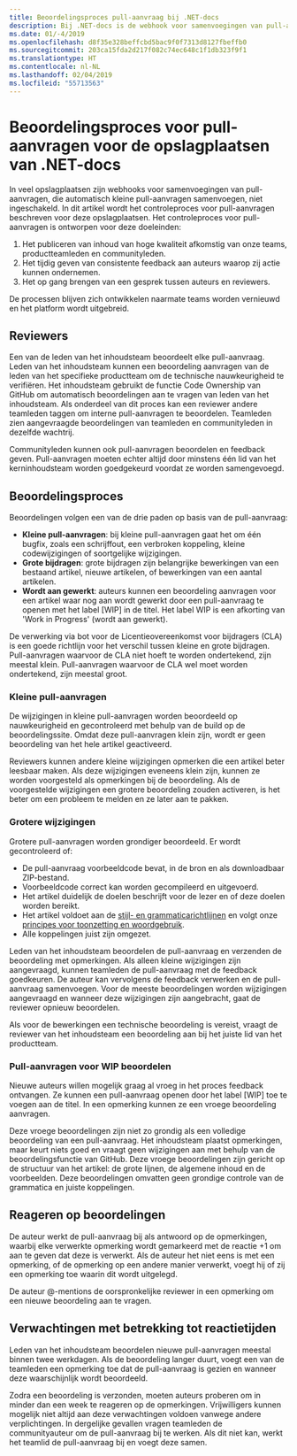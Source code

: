 ```yaml
---
title: Beoordelingsproces pull-aanvraag bij .NET-docs
description: Bij .NET-docs is de webhook voor samenvoegingen van pull-aanvragen niet ingeschakeld. In dit artikel wordt het proces voor pull-aanvragen beschreven voor deze opslagplaatsen
ms.date: 01/-4/2019
ms.openlocfilehash: d8f35e328beffcbd5bac9f0f7313d8127fbeffb0
ms.sourcegitcommit: 203ca15fda2d217f082c74ec648c1f1db323f9f1
ms.translationtype: HT
ms.contentlocale: nl-NL
ms.lasthandoff: 02/04/2019
ms.locfileid: "55713563"
---
```

# <a name="pull-request-review-process-for-the-net-docs-repositories"></a>Beoordelingsproces voor pull-aanvragen voor de opslagplaatsen van .NET-docs

In veel opslagplaatsen zijn webhooks voor samenvoegingen van pull-aanvragen, die automatisch kleine pull-aanvragen samenvoegen, niet ingeschakeld. In dit artikel wordt het controleproces voor pull-aanvragen beschreven voor deze opslagplaatsen. Het controleproces voor pull-aanvragen is ontworpen voor deze doeleinden:

1. Het publiceren van inhoud van hoge kwaliteit afkomstig van onze teams, productteamleden en communityleden.
1. Het tijdig geven van consistente feedback aan auteurs waarop zij actie kunnen ondernemen.
1. Het op gang brengen van een gesprek tussen auteurs en reviewers.

De processen blijven zich ontwikkelen naarmate teams worden vernieuwd en het platform wordt uitgebreid.

## <a name="reviewers"></a>Reviewers

Een van de leden van het inhoudsteam beoordeelt elke pull-aanvraag. Leden van het inhoudsteam kunnen een beoordeling aanvragen van de leden van het specifieke productteam om de technische nauwkeurigheid te verifiëren. Het inhoudsteam gebruikt de functie Code Ownership van GitHub om automatisch beoordelingen aan te vragen van leden van het inhoudsteam. Als onderdeel van dit proces kan een reviewer andere teamleden taggen om interne pull-aanvragen te beoordelen. Teamleden zien aangevraagde beoordelingen van teamleden en communityleden in dezelfde wachtrij.

Communityleden kunnen ook pull-aanvragen beoordelen en feedback geven. Pull-aanvragen moeten echter altijd door minstens één lid van het kerninhoudsteam worden goedgekeurd voordat ze worden samengevoegd.

## <a name="review-process"></a>Beoordelingsproces

Beoordelingen volgen een van de drie paden op basis van de pull-aanvraag:

- **Kleine pull-aanvragen**: bij kleine pull-aanvragen gaat het om één bugfix, zoals een schrijffout, een verbroken koppeling, kleine codewijzigingen of soortgelijke wijzigingen.
- **Grote bijdragen**: grote bijdragen zijn belangrijke bewerkingen van een bestaand artikel, nieuwe artikelen, of bewerkingen van een aantal artikelen.
- **Wordt aan gewerkt**: auteurs kunnen een beoordeling aanvragen voor een artikel waar nog aan wordt gewerkt door een pull-aanvraag te openen met het label [WIP] in de titel. Het label WIP is een afkorting van 'Work in Progress' (wordt aan gewerkt). 

De verwerking via bot voor de Licentieovereenkomst voor bijdragers (CLA) is een goede richtlijn voor het verschil tussen kleine en grote bijdragen. Pull-aanvragen waarvoor de CLA niet hoeft te worden ondertekend, zijn meestal klein. Pull-aanvragen waarvoor de CLA wel moet worden ondertekend, zijn meestal groot.

### <a name="small-prs"></a>Kleine pull-aanvragen

De wijzigingen in kleine pull-aanvragen worden beoordeeld op nauwkeurigheid en gecontroleerd met behulp van de build op de beoordelingssite. Omdat deze pull-aanvragen klein zijn, wordt er geen beoordeling van het hele artikel geactiveerd. 

Reviewers kunnen andere kleine wijzigingen opmerken die een artikel beter leesbaar maken. Als deze wijzigingen eveneens klein zijn, kunnen ze worden voorgesteld als opmerkingen bij de beoordeling. Als de voorgestelde wijzigingen een grotere beoordeling zouden activeren, is het beter om een probleem te melden en ze later aan te pakken. 

### <a name="larger-changes"></a>Grotere wijzigingen

Grotere pull-aanvragen worden grondiger beoordeeld. Er wordt gecontroleerd of:

- De pull-aanvraag voorbeeldcode bevat, in de bron en als downloadbaar ZIP-bestand.
- Voorbeeldcode correct kan worden gecompileerd en uitgevoerd.
- Het artikel duidelijk de doelen beschrijft voor de lezer en of deze doelen worden bereikt.
- Het artikel voldoet aan de [stijl- en grammaticarichtlijnen](dotnet-style-guide.md) en volgt onze [principes voor toonzetting en woordgebruik](dotnet-voice-tone.md).
- Alle koppelingen juist zijn omgezet.

Leden van het inhoudsteam beoordelen de pull-aanvraag en verzenden de beoordeling met opmerkingen. Als alleen kleine wijzigingen zijn aangevraagd, kunnen teamleden de pull-aanvraag met de feedback goedkeuren. De auteur kan vervolgens de feedback verwerken en de pull-aanvraag samenvoegen. Voor de meeste beoordelingen worden wijzigingen aangevraagd en wanneer deze wijzigingen zijn aangebracht, gaat de reviewer opnieuw beoordelen.

Als voor de bewerkingen een technische beoordeling is vereist, vraagt de reviewer van het inhoudsteam een beoordeling aan bij het juiste lid van het productteam.

### <a name="review-wip-pull-requests"></a>Pull-aanvragen voor WIP beoordelen

Nieuwe auteurs willen mogelijk graag al vroeg in het proces feedback ontvangen. Ze kunnen een pull-aanvraag openen door het label [WIP] toe te voegen aan de titel. In een opmerking kunnen ze een vroege beoordeling aanvragen.

Deze vroege beoordelingen zijn niet zo grondig als een volledige beoordeling van een pull-aanvraag. Het inhoudsteam plaatst opmerkingen, maar keurt niets goed en vraagt geen wijzigingen aan met behulp van de beoordelingsfunctie van GitHub. Deze vroege beoordelingen zijn gericht op de structuur van het artikel: de grote lijnen, de algemene inhoud en de voorbeelden. Deze beoordelingen omvatten geen grondige controle van de grammatica en juiste koppelingen.

## <a name="respond-to-reviews"></a>Reageren op beoordelingen

De auteur werkt de pull-aanvraag bij als antwoord op de opmerkingen, waarbij elke verwerkte opmerking wordt gemarkeerd met de reactie +1 om aan te geven dat deze is verwerkt. Als de auteur het niet eens is met een opmerking, of de opmerking op een andere manier verwerkt, voegt hij of zij een opmerking toe waarin dit wordt uitgelegd.

De auteur @-mentions de oorspronkelijke reviewer in een opmerking om een nieuwe beoordeling aan te vragen. 

## <a name="response-time-expectations"></a>Verwachtingen met betrekking tot reactietijden

Leden van het inhoudsteam beoordelen nieuwe pull-aanvragen meestal binnen twee werkdagen. Als de beoordeling langer duurt, voegt een van de teamleden een opmerking toe dat de pull-aanvraag is gezien en wanneer deze waarschijnlijk wordt beoordeeld.

Zodra een beoordeling is verzonden, moeten auteurs proberen om in minder dan een week te reageren op de opmerkingen. Vrijwilligers kunnen mogelijk niet altijd aan deze verwachtingen voldoen vanwege andere verplichtingen. In dergelijke gevallen vragen teamleden de communityauteur om de pull-aanvraag bij te werken. Als dit niet kan, werkt het teamlid de pull-aanvraag bij en voegt deze samen.
